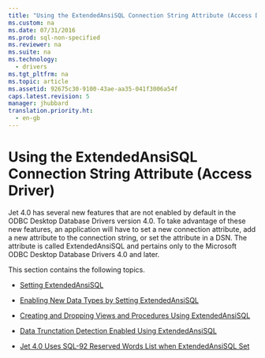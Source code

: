 ```yaml
---
title: "Using the ExtendedAnsiSQL Connection String Attribute (Access Driver)"
ms.custom: na
ms.date: 07/31/2016
ms.prod: sql-non-specified
ms.reviewer: na
ms.suite: na
ms.technology: 
  - drivers
ms.tgt_pltfrm: na
ms.topic: article
ms.assetid: 92675c30-9100-43ae-aa35-041f3006a54f
caps.latest.revision: 5
manager: jhubbard
translation.priority.ht: 
  - en-gb
---
```

# Using the ExtendedAnsiSQL Connection String Attribute (Access Driver)
Jet 4.0 has several new features that are not enabled by default in the ODBC Desktop Database Drivers version 4.0. To take advantage of these new features, an application will have to set a new connection attribute, add a new attribute to the connection string, or set the attribute in a DSN. The attribute is called ExtendedAnsiSQL and pertains only to the Microsoft ODBC Desktop Database Drivers 4.0 and later.  
  
 This section contains the following topics.  
  
-   [Setting ExtendedAnsiSQL](../content/Setting-ExtendedAnsiSQL.md)  
  
-   [Enabling New Data Types by Setting ExtendedAnsiSQL](../content/Enabling-New-Data-Types-by-Setting-ExtendedAnsiSQL.md)  
  
-   [Creating and Dropping Views and Procedures Using ExtendedAnsiSQL](../content/Creating-and-Dropping-Views-and-Procedures-Using-ExtendedAnsiSQL.md)  
  
-   [Data Trunctation Detection Enabled Using ExtendedAnsiSQL](../content/Data-Truncation-Detection-Enabled-Using-ExtendedAnsiSQL.md)  
  
-   [Jet 4.0 Uses SQL-92 Reserved Words List when ExtendedAnsiSQL Set](../content/Jet-4.0-Uses-SQL-92-Reserved-Words-List-when-ExtendedAnsiSQL_Set.md)